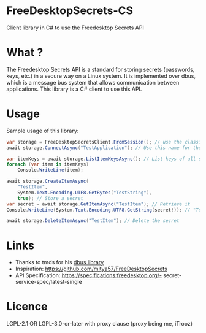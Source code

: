 
# FreeDesktopSecrets-CS

Client library in C# to use the Freedesktop Secrets API

# What ?
The Freedesktop Secrets API is a standard for storing secrets (passwords, keys, etc.) in a secure way on a Linux system. It is implemented over dbus, which is a message bus system that allows communication between applications.
This library is a C# client to use this API.

# Usage

Sample usage of this library:
```csharp
var storage = FreeDesktopSecretsClient.FromSession(); // use the classic dbus session bus
await storage.ConnectAsync("TestApplication"); // Use this name for the API "folder" that will hold secrets

var itemKeys = await storage.ListItemKeysAsync(); // List keys of all secrets stored
foreach (var item in itemKeys)
    Console.WriteLine(item);

await storage.CreateItemAsync(
    "TestItem",
    System.Text.Encoding.UTF8.GetBytes("TestString"),
    true); // Store a secret
var secret = await storage.GetItemAsync("TestItem"); // Retrieve it
Console.WriteLine(System.Text.Encoding.UTF8.GetString(secret!)); // "TestString"

await storage.DeleteItemAsync("TestItem"); // Delete the secret
```

# Links
- Thanks to tmds for his [dbus library](https://github.com/tmds/Tmds.DBus)
- Inspiration: https://github.com/mitya57/FreeDesktopSecrets
- API Specification: https://specifications.freedesktop.org/- secret-service-spec/latest-single

# Licence
LGPL-2.1 OR	LGPL-3.0-or-later with proxy clause (proxy being me, iTrooz)
